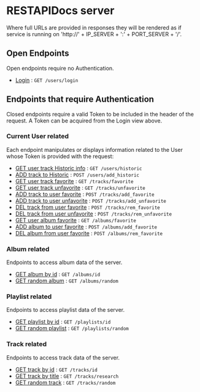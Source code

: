 # RESTAPIDocs server

Where full URLs are provided in responses they will be rendered as if service
is running on 'http://' + IP_SERVER + ':' + PORT_SERVER + '/'.

## Open Endpoints

Open endpoints require no Authentication.

* [Login]() : `GET /users/login`

## Endpoints that require Authentication

Closed endpoints require a valid Token to be included in the header of the
request. A Token can be acquired from the Login view above.

### Current User related

Each endpoint manipulates or displays information related to the User whose
Token is provided with the request:

* [GET user track Historic info]() : `GET /users/historic`
* [ADD track to Historic]() : `POST /users/add_historic`
* [GET user track favorite]() : `GET /tracks/favorite`
* [GET user track unfavorite]() : `GET /tracks/unfavorite`
* [ADD track to user favorite]() : `POST /tracks/add_favorite`
* [ADD track to user unfavorite]() : `POST /tracks/add_unfavorite`
* [DEL track from user favorite]() : `POST /tracks/rem_favorite`
* [DEL track from user unfavorite]() : `POST /tracks/rem_unfavorite`
* [GET user album favorite]() : `GET /albums/favorite`
* [ADD album to user favorite]() : `POST /albums/add_favorite`
* [DEL album from user favorite]() : `POST /albums/rem_favorite`


### Album related

Endpoints to access album data of the server.

* [GET album by id]() : `GET /albums/id`
* [GET random album]() : `GET /albums/random`

### Playlist related

Endpoints to access playlist data of the server.

* [GET playlist by id]() : `GET /playlists/id`
* [GET random playlist]() : `GET /playlists/random`


### Track related

Endpoints to access track data of the server.

* [GET track by id]() : `GET /tracks/id`
* [GET track by title]() : `GET /tracks/research`
* [GET random track]() : `GET /tracks/random`

